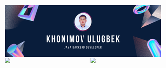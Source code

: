 <img src="https://github.com/khonimovulugbek/khonimovulugbek/blob/main/main-background.png?raw=true"/>



<img align="left" width="51%"  src="https://github-readme-stats.vercel.app/api?username=khonimovulugbek&show_icons=true&theme=prussian"/>

<img align="right" width="45%" src="https://github-readme-stats.vercel.app/api/top-langs/?username=khonimovulugbek&layout=compact"/>
<br>
<br>
<br>
<br>
<br>




 
